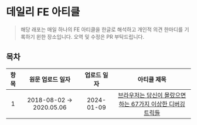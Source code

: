 # 데일리 FE 아티클

> 해당 래포는 매일 하나의 FE 아티클을 한글로 해석하고 개인적 의견 한마디를 기록하기 윈한 장소입니다.
> 오역 및 수정은 PR 부탁드립니다.

## 목차

| 항목 |     원문 업로드 일자     | 업로드 일자 |                                                                      아티클 제목                                                                
| :--: | :----------------------: | :---------: | :---------------------------------------------------------------------------------------------------------------------------------------------------: | 
|  1   | 2018-08-02 -> 2020.05.06 | 2024-01-09  | [브라우저는 당신이 몰랐으면 하는 67가지 이상한 디버깅 트릭들](https://github.com/Pyotato/Daily_FE_article/blob/main/debugging/67_debugging_tricks.md) |  

